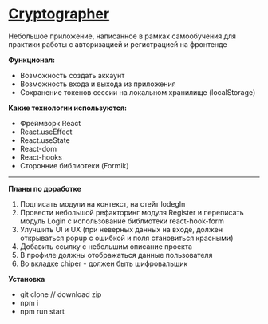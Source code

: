 # [Cryptographer](https://rudokopov.github.io/chiper)

Небольшое приложение, написанное в рамках самообучения для практики работы с авторизацией и регистрацией на фронтенде

**Функционал:**

- Возможность создать аккаунт
- Возможность входа и выхода из приложения
- Сохранение токенов сессии на локальном хранилище (localStorage)

**Какие технологии используются:**

- Фреймворк React
- React.useEffect
- React.useState
- React-dom
- React-hooks
- Сторонние библиотеки (Formik)

---

**Планы по доработке**

1. Подписать модули на контекст, на стейт lodegIn
2. Провести небольшой рефакторинг модуля Register и переписать модуль Login с использование библиотеки react-hook-form
3. Улучшить UI и UX (при неверных данных на входе, должен открываться popup с ошибкой и поля становиться красными)
4. Добавить ссылку с небольшим описание проекта
5. В профиле должны отображаться данные пользователя
6. Во вкладке chiper - должен быть шифровальщик

**Установка**

- git clone // download zip
- npm i
- npm run start
